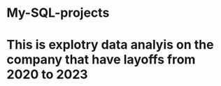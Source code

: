 # My-SQL-projects
# This is explotry data analyis on the company that have layoffs from 2020 to 2023 

